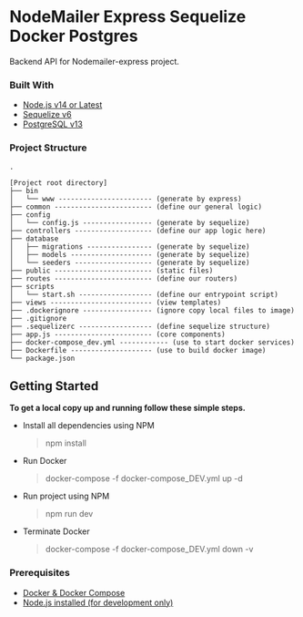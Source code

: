 # NodeMailer Express Sequelize Docker Postgres

Backend API for Nodemailer-express project.

### Built With

- [Node.js v14 or Latest](https://nodejs.org/)
- [Sequelize v6](https://sequelize.org/)
- [PostgreSQL v13](https://www.postgresql.org/)

### Project Structure

```
.

[Project root directory]
├── bin
│   └── www ----------------------- (generate by express)
├── common ------------------------ (define our general logic)
├── config
│   └── config.js ----------------- (generate by sequelize)
├── controllers ------------------- (define our app logic here)
├── database
│   ├── migrations ---------------- (generate by sequelize)
│   ├── models -------------------- (generate by sequelize)
│   └── seeders ------------------- (generate by sequelize)
├── public ------------------------ (static files)
├── routes ------------------------ (define our routers)
├── scripts
│   └── start.sh ------------------ (define our entrypoint script)
├── views ------------------------- (view templates)
├── .dockerignore ----------------- (ignore copy local files to image)
├── .gitignore
├── .sequelizerc ------------------ (define sequelize structure)
├── app.js ------------------------ (core components)
├── docker-compose_dev.yml ------------ (use to start docker services)
├── Dockerfile -------------------- (use to build docker image)
└── package.json
```

## Getting Started

**To get a local copy up and running follow these simple steps.**

- Install all dependencies using NPM

  > npm install

- Run Docker

  > docker-compose -f docker-compose_DEV.yml up -d

- Run project using NPM

  > npm run dev

- Terminate Docker
  > docker-compose -f docker-compose_DEV.yml down -v

### Prerequisites

- [Docker & Docker Compose](https://docs.docker.com/)
- [Node.js installed (for development only)](https://nodejs.org/)
